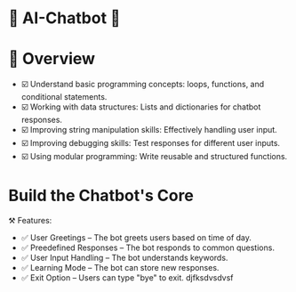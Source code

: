 # 💬 AI-Chatbot 🤖

# 🎯 Overview 

 - ☑️ Understand basic programming concepts: loops, functions, and conditional statements.
 - ☑️ Working with data structures: Lists and dictionaries for chatbot responses.
 - ☑️ Improving string manipulation skills: Effectively handling user input.
 - ☑️ Improving debugging skills: Test responses for different user inputs.
 - ☑️ Using modular programming: Write reusable and structured functions.

# Build the Chatbot's Core
 ⚒️ Features:
   
 - ✅ User Greetings – The bot greets users based on time of day.
 - ✅ Preedefined Responses – The bot responds to common questions.
 - ✅ User Input Handling – The bot understands keywords.
 - ✅ Learning Mode – The bot can store new responses.
 - ✅ Exit Option – Users can type "bye" to exit.
djfksdvsdvsf
